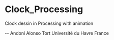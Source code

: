 # Clock_Processing
Clock dessin in Processing with animation 

-- Andoni Alonso Tort
Université du Havre
France